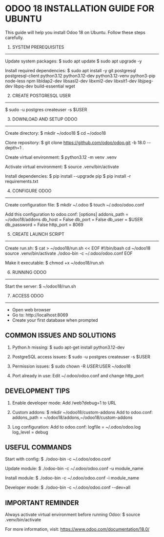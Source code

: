 ODOO 18 INSTALLATION GUIDE FOR UBUNTU
====================================

This guide will help you install Odoo 18 on Ubuntu. Follow these steps carefully.

1. SYSTEM PREREQUISITES
----------------------
Update system packages:
$ sudo apt update
$ sudo apt upgrade -y

Install required dependencies:
$ sudo apt install -y git postgresql postgresql-client python3.12 python3.12-dev python3.12-venv python3-pip node-less npm libldap2-dev libsasl2-dev libxml2-dev libxslt1-dev libjpeg-dev libpq-dev build-essential wget

2. CREATE POSTGRESQL USER
------------------------
$ sudo -u postgres createuser -s $USER

3. DOWNLOAD AND SETUP ODOO
-------------------------
Create directory:
$ mkdir ~/odoo18
$ cd ~/odoo18

Clone repository:
$ git clone https://github.com/odoo/odoo.git -b 18.0 --depth=1 .

Create virtual environment:
$ python3.12 -m venv .venv

Activate virtual environment:
$ source .venv/bin/activate

Install dependencies:
$ pip install --upgrade pip
$ pip install -r requirements.txt

4. CONFIGURE ODOO
----------------
Create configuration file:
$ mkdir ~/.odoo
$ touch ~/.odoo/odoo.conf

Add this configuration to odoo.conf:
[options]
addons_path = ~/odoo18/addons
db_host = False
db_port = False
db_user = $USER
db_password = False
http_port = 8069

5. CREATE LAUNCH SCRIPT
----------------------
Create run.sh:
$ cat > ~/odoo18/run.sh << EOF
#!/bin/bash
cd ~/odoo18
source .venv/bin/activate
./odoo-bin -c ~/.odoo/odoo.conf
EOF

Make it executable:
$ chmod +x ~/odoo18/run.sh

6. RUNNING ODOO
--------------
Start the server:
$ ~/odoo18/run.sh

7. ACCESS ODOO
-------------
- Open web browser
- Go to: http://localhost:8069
- Create your first database when prompted

COMMON ISSUES AND SOLUTIONS
--------------------------
1. Python.h missing:
   $ sudo apt-get install python3.12-dev

2. PostgreSQL access issues:
   $ sudo -u postgres createuser -s $USER

3. Permission issues:
   $ sudo chown -R $USER:$USER ~/odoo18

4. Port already in use:
   Edit ~/.odoo/odoo.conf and change http_port

DEVELOPMENT TIPS
---------------
1. Enable developer mode:
   Add /web?debug=1 to URL

2. Custom addons:
   $ mkdir ~/odoo18/custom-addons
   Add to odoo.conf:
   addons_path = ~/odoo18/addons,~/odoo18/custom-addons

3. Log configuration:
   Add to odoo.conf:
   logfile = ~/.odoo/odoo.log
   log_level = debug

USEFUL COMMANDS
--------------
Start with config:
$ ./odoo-bin -c ~/.odoo/odoo.conf

Update module:
$ ./odoo-bin -c ~/.odoo/odoo.conf -u module_name

Install module:
$ ./odoo-bin -c ~/.odoo/odoo.conf -i module_name

Developer mode:
$ ./odoo-bin -c ~/.odoo/odoo.conf --dev=all

IMPORTANT REMINDER
----------------
Always activate virtual environment before running Odoo:
$ source .venv/bin/activate

For more information, visit:
https://www.odoo.com/documentation/18.0/
